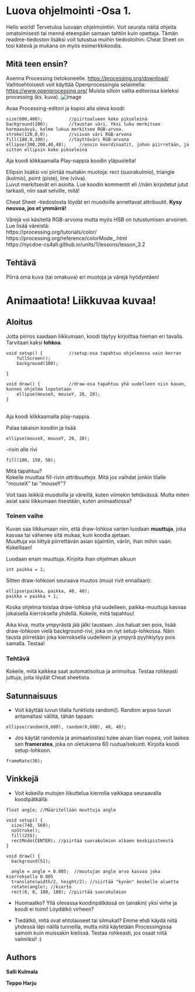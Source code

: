# Luova ohjelmointi -Osa 1. 

Hello world! Tervetuloa luovaan ohjelmointiin.
Voit seurata näitä ohjeita omatoimisesti tai mennä eteenpäin samaan tahtiin kuin opettaja.
Tämän readme-tiedoston lisäksi voit tutustua muihin tiedostoihin: Cheat Sheet on tosi kätevä ja mukana on myös esimerkkikoodia.

## Mitä teen ensin?

Asenna Processing tietokoneelle. https://processing.org/download/ 
Vaihtoehtoisesti voit käyttää Openprocessingia selaimella: https://www.openprocessing.org/ Muista silloin valita editorissa kieleksi processing (ks. kuva).
![image](https://user-images.githubusercontent.com/36477772/113986664-29c02600-9856-11eb-943e-dc28f926c171.png)

<p>Avaa Processing-editori ja kopioi alla oleva koodi:

```
size(600,400); 			//piirtoalueen koko pikseleinä
background(200); 		//taustan väri. Yksi luku merkitsee harmaasävyä, kolme lukua merkitsee RGB-arvoa.
stroke(120,0,0); 		//viivan väri RGB-arvona
fill(180,0,100); 		//täyttöväri RGB-arvona
ellipse(300,200,40,40); 	//ensin koordinaatit, johon piirretään, ja sitten ellipsin koko pikseleinä
```
Aja koodi klikkaamalla Play-nappia koodin yläpuolelta!
<p>Ellipsin lisäksi voi piirtää muitakin muotoja: rect (suorakulmio), triangle (kolmio), point (piste), line (viiva).
<br>Luvut merkitsevät eri asioita. Lue koodin kommentit eli //näin kirjoitetut jutut tarkasti, niin saat selville, mitä!
<p>Cheat Sheet -tiedostosta löydät eri muodoille annettavat attribuutit. <b>Kysy neuvoa, jos et ymmärrä!</b>
<p> Värejä voi käsitellä RGB-arvoina mutta myös HSB on tutustumisen arvoinen. 
	Lue lisää väreistä: 
	<br>https://processing.org/tutorials/color/
	<br>https://processing.org/reference/colorMode_.html
	<br>https://nycdoe-cs4all.github.io/units/1/lessons/lesson_3.2

## Tehtävä

Piirrä oma kuva (tai omakuva) eri muotoja ja värejä hyödyntäen! 

# Animaatiota! Liikkuvaa kuvaa!
## Aloitus

Jotta piirros saadaan liikkumaan, koodi täytyy kirjoittaa hieman eri tavalla. Tarvitaan kaksi <b>lohkoa</b>. 


```
void setup() { 			//setup-osa tapahtuu ohjelmassa vain kerran
	fullScreen();
	background(100);

}

void draw() {			//draw-osa tapahtuu yhä uudelleen niin kauan, kunnes ohjelma lopetetaan
	ellipse(mouseX, mouseY, 20, 20);
}
```
  
<br>Aja koodi klikkaamalla play-nappia. 
<p>Palaa takaisin koodiin ja lisää 

```
ellipse(mouseX, mouseY, 20, 20);
```
-rivin alle rivi 
```
fill(100, 150, 50);
```
Mitä tapahtuu?
<br>Kokeile muuttaa fill-rivin <i>attribuutteja</i>. Mitä jos vaihdat jonkin tilalle "mouseX" tai "mouseY"?

<p>Voit taas leikkiä muodoilla ja väreillä, kuten viimekin tehtävässä. Mutta miten asiat saisi liikkumaan itsestään, kuten animaatiossa?

### Toinen vaihe

Kuvan saa liikkumaan niin, että draw-lohkoa varten luodaan <b>muuttuja</b>, joka kasvaa tai vähenee sitä mukaa, kuin koodia ajetaan. 
<br> Muuttuja voi liittyä piirrettävän asian sijaintiin, väriin, ihan mihin vaan. Kokeillaan!

Luodaan ensin muuttuja. Kirjoita ihan ohjelman alkuun
```
int paikka = 1;
```
Sitten draw-lohkoon seuraava muutos (muut rivit ennallaan):
```
ellipse(paikka, paikka, 40, 40);
paikka = paikka + 1;
```
Koska ohjelma toistaa draw-lohkoa yhä uudelleen, paikka-muuttuja kasvaa jokaisella kierroksella yhdellä. Kokeile, mitä tapahtuu!
<p>
<p>Aika kiva, mutta ympyrästä jää jälki taustaan. Jos haluat sen pois, lisää draw-lohkoon vielä background-rivi, joka on nyt setup-lohkossa. Näin tausta piirretään joka kierroksella uudelleen ja ympyrä pyyhkiytyy pois samalla. Testaa! 

### Tehtävä

Kokeile, mitä kaikkea saat automatisoitua ja animoitua. Testaa rohkeasti juttuja, joita löydät Cheat sheetista.

## Satunnaisuus
* Voit käyttää luvun tilalla funktiota random(). Random arpoo luvun antamaltasi väliltä, tähän tapaan:

```  
ellipse(random(0,600), random(0,600), 40, 40);
```
* Jos käytät randomia ja animaatiostasi tulee aivan liian nopea, voit laskea sen <b>frameratea</b>, joka on oletuksena 60 ruutua/sekunti. Kirjoita koodi setup-lohkoon.
```
frameRate(30);
```
## Vinkkejä
* Voit kokeilla mutojen liikuttelua kierrolla vaikkapa seuraavalla koodipätkällä:
```
float angle; //Määritellään muuttuja angle

void setup() {
  size(740, 560);
  noStroke();
  fill(255);
  rectMode(CENTER); //piirtää suorakulmion alkaen keskipisteestä
}

void draw() {
  background(51);
  
  angle = angle + 0.005;  //muutujan angle arvo kasvaa joka kierroksella 0.005
  translate(width/2, height/2); //siirtää "kynän" keskelle aluetta
  rotate(angle); //kierto
  rect(0, 0, 180, 180); //piirtää suorakulmion

```

* Huomaatko? Yllä olevassa koodinpätkässä on (ainakin) yksi virhe ja koodi ei toimi! Löydätkö virheen?

* Tiedätkö, mitä ovat ehtolauseet tai silmukat? Emme ehdi käydä niitä yhdessä läpi näillä tunneilla, mutta niitä käytetään Processingissa samoin kuin muissakin kielissä. Testaa rohkeasti, jos osaat niitä valmiiksi! :)



## Authors

**Salli Kulmala** 

**Teppo Harju**

